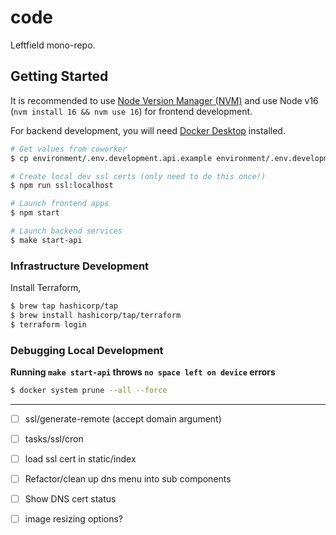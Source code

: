 # code

Leftfield mono-repo.

## Getting Started

It is recommended to use [Node Version Manager (NVM)](https://github.com/nvm-sh/nvm) and use Node v16 (`nvm install 16 && nvm use 16`) for frontend development.

For backend development, you will need [Docker Desktop](https://www.docker.com/products/docker-desktop) installed.

```sh
# Get values from coworker
$ cp environment/.env.development.api.example environment/.env.development.api

# Create local dev ssl certs (only need to do this once!)
$ npm run ssl:localhost

# Launch frontend apps
$ npm start

# Launch backend services
$ make start-api
```

### Infrastructure Development

Install Terraform,

```sh
$ brew tap hashicorp/tap
$ brew install hashicorp/tap/terraform
$ terraform login
```

### Debugging Local Development

**Running `make start-api` throws `no space left on device` errors**

```sh
$ docker system prune --all --force
```

---

- [ ] ssl/generate-remote (accept domain argument)
- [ ] tasks/ssl/cron
- [ ] load ssl cert in static/index

- [ ] Refactor/clean up dns menu into sub components
 - [ ] Show DNS cert status

- [ ] image resizing options?
